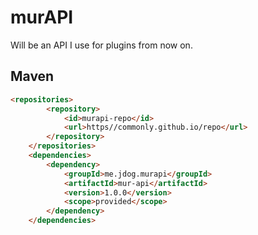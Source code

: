 # murAPI
Will be an API I use for plugins from now on.
## Maven
```HTML
<repositories>
        <repository>
            <id>murapi-repo</id>
            <url>https//commonly.github.io/repo</url>
        </repository>
    </repositories>
    <dependencies>
        <dependency>
            <groupId>me.jdog.murapi</groupId>
            <artifactId>mur-api</artifactId>
            <version>1.0.0</version>
            <scope>provided</scope>
        </dependency>
    </dependencies>
```
